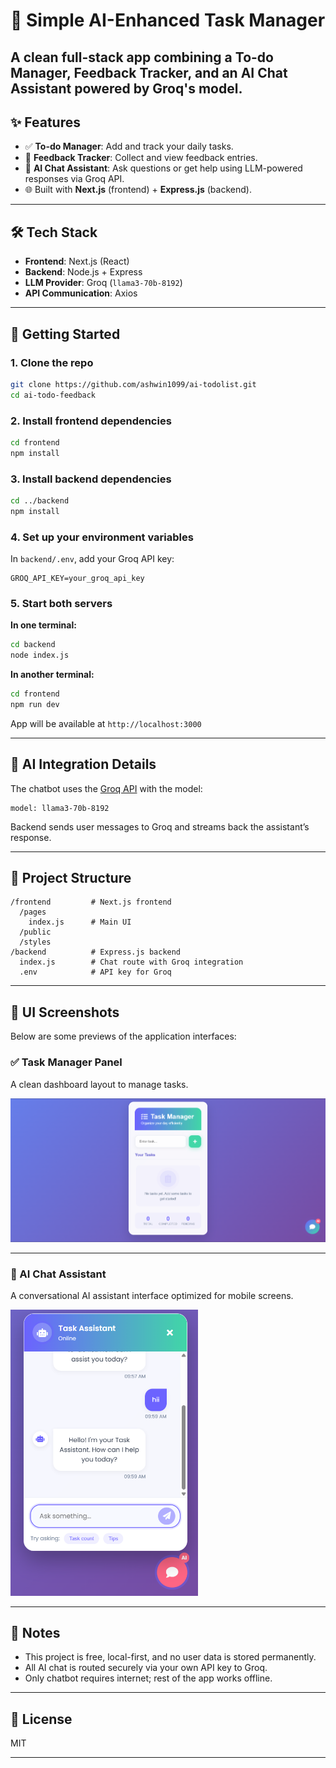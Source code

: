 
# 🧠 Simple AI-Enhanced Task Manager

A clean full-stack app combining a To-do Manager, Feedback Tracker, and an AI Chat Assistant powered by **Groq's model**.
---

## ✨ Features

* ✅ **To-do Manager**: Add and track your daily tasks.
* 💬 **Feedback Tracker**: Collect and view feedback entries.
* 🤖 **AI Chat Assistant**: Ask questions or get help using LLM-powered responses via Groq API.
* 🌐 Built with **Next.js** (frontend) + **Express.js** (backend).

---

## 🛠️ Tech Stack

* **Frontend**: Next.js (React)
* **Backend**: Node.js + Express
* **LLM Provider**: Groq (`llama3-70b-8192`)
* **API Communication**: Axios

---

## 🚀 Getting Started

### 1. Clone the repo

```bash
git clone https://github.com/ashwin1099/ai-todolist.git
cd ai-todo-feedback
```

### 2. Install frontend dependencies

```bash
cd frontend
npm install
```

### 3. Install backend dependencies

```bash
cd ../backend
npm install
```

### 4. Set up your environment variables

In `backend/.env`, add your Groq API key:

```env
GROQ_API_KEY=your_groq_api_key
```

### 5. Start both servers

**In one terminal:**

```bash
cd backend
node index.js
```

**In another terminal:**

```bash
cd frontend
npm run dev
```

App will be available at `http://localhost:3000`

---

## 🧠 AI Integration Details

The chatbot uses the [Groq API](https://console.groq.com/docs) with the model:

```
model: llama3-70b-8192
```

Backend sends user messages to Groq and streams back the assistant’s response.

---

## 📂 Project Structure

```
/frontend         # Next.js frontend
  /pages
    index.js      # Main UI
  /public
  /styles
/backend          # Express.js backend
  index.js        # Chat route with Groq integration
  .env            # API key for Groq
```
---
## 📸 UI Screenshots

Below are some previews of the application interfaces:

### ✅ Task Manager Panel 
A clean dashboard layout to manage tasks.

<img src="./screenshots/task-manager-ui.png" alt="Task Manager UI" width="700"/>

---

### 🤖 AI Chat Assistant 
A conversational AI assistant interface optimized for mobile screens.

<img src="./screenshots/ai-chat-ui.png" alt="AI Chat UI" width="300"/>

---


## 📌 Notes

* This project is free, local-first, and no user data is stored permanently.
* All AI chat is routed securely via your own API key to Groq.
* Only chatbot requires internet; rest of the app works offline.

---

## 📃 License

MIT

---

